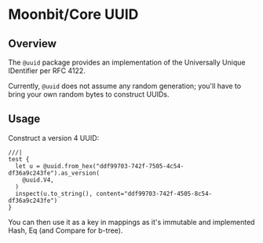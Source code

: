 # Moonbit/Core UUID

## Overview

The `@uuid` package provides an implementation of the Universally Unique
IDentifier per RFC 4122.

Currently, `@uuid` does not assume any random generation; you'll have to bring
your own random bytes to construct UUIDs.

## Usage

Construct a version 4 UUID:

```moonbit
///|
test {
  let u = @uuid.from_hex("ddf99703-742f-7505-4c54-df36a9c243fe").as_version(
    @uuid.V4,
  )
  inspect(u.to_string(), content="ddf99703-742f-4505-8c54-df36a9c243fe")
}
```

You can then use it as a key in mappings as it's immutable and implemented
Hash, Eq (and Compare for b-tree).

